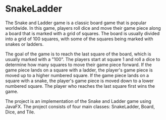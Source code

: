 # SnakeLadder
The Snake and Ladder game is a classic board game that is popular worldwide. In this game, players roll dice and move their game piece along a board that is marked with a grid of squares. The board is usually divided into a grid of 100 squares, with some of the squares being marked with snakes or ladders.

The goal of the game is to reach the last square of the board, which is usually marked with a "100". The players start at square 1 and roll a dice to determine how many squares to move their game piece forward. If the game piece lands on a square with a ladder, the player's game piece is moved up to a higher numbered square. If the game piece lands on a square with a snake, the player's game piece is moved down to a lower numbered square. The player who reaches the last square first wins the game.

The project is an implementation of the Snake and Ladder game using JavaFX. The project consists of four main classes: SnakeLadder, Board, Dice, and Tile.
